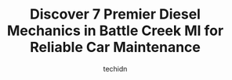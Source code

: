 ---
layout: ampstory
image: https://images.unsplash.com/photo-1567346495660-baf9ca9d661a?ixlib=rb-4.0.3&ixid=MnwxMjA3fDB8MHxwaG90by1wYWdlfHx8fGVufDB8fHx8&auto=format&fit=crop&w=640&h=853&q=80
author: techidn
featured: false
description: When it comes to maintaining and repairing your vehicle in Battle Creek MI, USA, you deserve nothing but the best. Thats why the 7 best Diesel Mechanic in the area are here to offer their e
title: Discover 7 Premier Diesel Mechanics in Battle Creek MI for Reliable Car Maintenance
cover:
   title: Discover 7 Premier Diesel Mechanics in Battle Creek MI for Reliable Car Maintenance
   subtitle: Rickpate
   background: https://images.unsplash.com/photo-1567346495660-baf9ca9d661a?ixlib=rb-4.0.3&ixid=MnwxMjA3fDB8MHxwaG90by1wYWdlfHx8fGVufDB8fHx8&auto=format&fit=crop&w=640&h=853&q=80

pages: 
 - layout: thirds
   top: <h1>#1 Auto-Lab</h1>
   bottom: "<p>This is one of the worst auto shops Ive ever been to.. I spent almost $3000 there and they broke my windshield from what I hear theyve broken many windshields and t</p>"
   background: https://www.knot35.com/toplist/wp-content/uploads/2023/06/best-diesel-mechanic-1-in-battle-creek-mi-1685839736.jpeg
   backgroundblur: true
 - layout: thirds
   top: <h1>#2 Freed Auto</h1>
   bottom: "<p>1860 W Michigan Ave, Battle Creek, MI 49037, United States</p>"
   background: https://www.knot35.com/toplist/wp-content/uploads/2023/06/best-diesel-mechanic-2-in-battle-creek-mi-1685839736.jpeg
   cta:
      link: https://www.knot35.com/toplist/discover-7-premier-diesel-mechanics-in-battle-creek-mi-for-reliable-car-maintenance/
      text: Discover 7 Premier Diesel Mechanics in Battle Creek MI for Reliable Car Maintenance
 - layout: thirds
   top: <h1>#3 Bailey Park Auto Service</h1>
   bottom: "<p>1450 Capital Ave NE, Battle Creek, MI 49017, United States</p>"
   background: https://www.knot35.com/toplist/wp-content/uploads/2023/06/best-diesel-mechanic-3-in-battle-creek-mi-1685839737.jpeg
   cta:
      link: https://www.knot35.com/toplist/discover-7-premier-diesel-mechanics-in-battle-creek-mi-for-reliable-car-maintenance/
      text: Discover 7 Premier Diesel Mechanics in Battle Creek MI for Reliable Car Maintenance
 - layout: thirds
   top: <h1>#4 Double E Auto Service</h1>
   bottom: "<p>1700 Goguac St W, Battle Creek, MI 49015, United States</p>"
   background: https://images.unsplash.com/photo-1595364397663-fca4f075d796?ixlib=rb-4.0.3&ixid=MnwxMjA3fDB8MHxwaG90by1wYWdlfHx8fGVufDB8fHx8&auto=format&fit=crop&w=640&h=853&q=80
   cta:
      link: https://www.knot35.com/toplist/discover-7-premier-diesel-mechanics-in-battle-creek-mi-for-reliable-car-maintenance/
      text: Discover 7 Premier Diesel Mechanics in Battle Creek MI for Reliable Car Maintenance
 - layout: thirds
   top: <h1>#5 Sellen Repair</h1>
   bottom: "<p>860 Lafayette Ave, Springfield, MI 49037, United States</p>"
   background: https://images.unsplash.com/photo-1574169208507-84376144848b?ixlib=rb-4.0.3&ixid=MnwxMjA3fDB8MHxwaG90by1wYWdlfHx8fGVufDB8fHx8&auto=format&fit=crop&w=640&h=853&q=80
   cta:
      link: https://www.knot35.com/toplist/discover-7-premier-diesel-mechanics-in-battle-creek-mi-for-reliable-car-maintenance/
      text: Discover 7 Premier Diesel Mechanics in Battle Creek MI for Reliable Car Maintenance
 - layout: thirds
   top: <h1>#6 Nicks Auto Repair LLC</h1>
   bottom: "<p>3056 Michigan Ave, Battle Creek, MI 49037, United States</p>"
   background: https://images.unsplash.com/photo-1488554378835-f7acf46e6c98?ixlib=rb-4.0.3&ixid=MnwxMjA3fDB8MHxwaG90by1wYWdlfHx8fGVufDB8fHx8&auto=format&fit=crop&w=640&h=853&q=80
   cta:
      link: https://www.knot35.com/toplist/discover-7-premier-diesel-mechanics-in-battle-creek-mi-for-reliable-car-maintenance/
      text: Discover 7 Premier Diesel Mechanics in Battle Creek MI for Reliable Car Maintenance
 - layout: thirds
   top: <h1>#7 Miller Brothers Service Station</h1>
   bottom: "<p>103 E Columbia Ave, Battle Creek, MI 49015, United States</p>"
   background: https://plus.unsplash.com/premium_photo-1664640458616-3c74f8cb4589?ixlib=rb-4.0.3&ixid=MnwxMjA3fDB8MHxwaG90by1wYWdlfHx8fGVufDB8fHx8&auto=format&fit=crop&w=640&h=853&q=80
   cta:
      link: https://www.knot35.com/toplist/discover-7-premier-diesel-mechanics-in-battle-creek-mi-for-reliable-car-maintenance/
      text: Discover 7 Premier Diesel Mechanics in Battle Creek MI for Reliable Car Maintenance
 - layout: thirds
   middle: Continue reading...
   background: https://images.unsplash.com/photo-1546497974-b213c9efb599?ixlib=rb-4.0.3&ixid=MnwxMjA3fDB8MHxwaG90by1wYWdlfHx8fGVufDB8fHx8&auto=format&fit=crop&w=640&h=853&q=80
   cta:
      link: https://www.knot35.com/toplist/discover-7-premier-diesel-mechanics-in-battle-creek-mi-for-reliable-car-maintenance/
      text: Discover 7 Premier Diesel Mechanics in Battle Creek MI for Reliable Car Maintenance
      
---